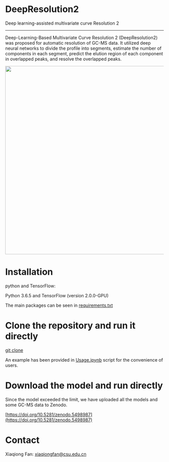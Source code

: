 # DeepResolution2
Deep learning-assisted multivariate curve Resolution 2

----------
Deep-Learning-Based Multivariate Curve Resolution 2 (DeepResolution2) was proposed for automatic resolution of GC-MS data. It utilized deep neural networks to divide the profile into segments, estimate the number of components in each segment, predict the elution region of each component in overlapped peaks, and resolve the overlapped peaks.  

<div align="center">
<img src="https://raw.githubusercontent.com/XiaqiongFan/DeepResolution2/main/workflow.jpg" width=809 height=600 />
</div>


# Installation

python and TensorFlow:

Python 3.6.5 and TensorFlow (version 2.0.0-GPU)

The main packages can be seen in [requirements.txt](https://github.com/XiaqiongFan/DeepResolution2/blob/main/requirements.txt)

# Clone the repository and run it directly
[git clone](https://github.com/xiaqiong/DeepResolution) 

An example has been provided in [Usage.ipynb](https://github.com/XiaqiongFan/DeepResolution2/blob/main/usage/Usage.ipynb) script for the convenience of users. 


# Download the model and run directly

Since the model exceeded the limit, we have uploaded all the models and some GC-MS data to Zenodo.

[https://doi.org/10.5281/zenodo.5498987](https://doi.org/10.5281/zenodo.5498987) 

# Contact

Xiaqiong Fan: xiaqiongfan@csu.edu.cn
